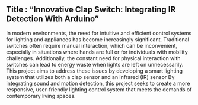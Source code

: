 ## Title : “Innovative Clap Switch: Integrating IR Detection With Arduino”  
 In modern environments, the need for intuitive and efficient control systems for lighting and 
appliances has become increasingly significant. Traditional switches often require manual 
interaction, which can be inconvenient, especially in situations where hands are full or for 
individuals with mobility challenges. Additionally, the constant need for physical interaction 
with switches can lead to energy waste when lights are left on unnecessarily. 
This project aims to address these issues by developing a smart lighting system that utilizes 
both a clap sensor and an infrared (IR) sensor 
By integrating sound and motion detection, this project seeks to create a more responsive, 
user-friendly lighting control system that meets the demands of contemporary living spaces. 
